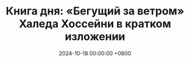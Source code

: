 ---
title: "Книга дня: «Бегущий за ветром» Халеда Хоссейни в кратком изложении"
description: >-
  🌄 «Бегущий за ветром» — трогательный роман Халеда Хоссейни о дружбе, предательстве и искуплении на фоне событий в Афганистане. Погрузитесь в "Бегущий за ветром"! Откройте историю дружбы, искупления и самопознания в Афганистане. Читайте обзор!
date: 2024-10-18 00:00:00 +0800
categories: [Мышление, Конспекты-книг]
tags:
  [
    бегущий-за-ветром,
    халед-хоссейни,
    искупление,
    дружба,
    афганистан,
    самопознание,
    историческая-литература,
    предательство,
    семья,
    война,
    прощение,
    личностный-рост
  ]
image: 
alt: Обзор книги Бегущий за ветром Халеда Хоссейни
fallback:
  - 
  -
---